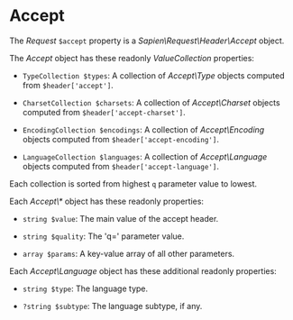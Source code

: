 # Accept

The _Request_ `$accept` property is a _Sapien\Request\Header\Accept_ object.

The _Accept_ object has these readonly _ValueCollection_ properties:

- `TypeCollection $types`: A collection of _Accept\Type_ objects computed from
  `$header['accept']`.

- `CharsetCollection $charsets`: A collection of _Accept\Charset_ objects computed from
  `$header['accept-charset']`.

- `EncodingCollection $encodings`: A collection of _Accept\Encoding_ objects computed from
  `$header['accept-encoding']`.

- `LanguageCollection $languages`: A collection of _Accept\Language_ objects computed from
  `$header['accept-language']`.

Each collection is sorted from highest `q` parameter value to lowest.

Each _Accept\\*_ object has these readonly properties:

- `string $value`: The main value of the accept header.

- `string $quality`: The 'q=' parameter value.

- `array $params`: A key-value array of all other parameters.

Each _Accept\Language_ object has these additional readonly properties:

- `string $type`: The language type.

- `?string $subtype`: The language subtype, if any.
